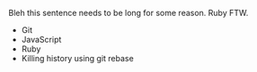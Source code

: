 Bleh this sentence needs to be long for some reason. Ruby FTW.

* Git
* JavaScript
* Ruby
* Killing history using git rebase
